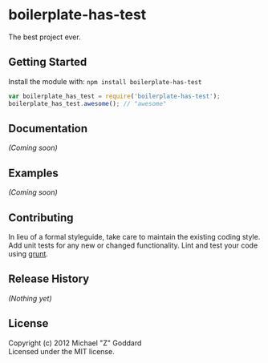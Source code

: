 # boilerplate-has-test

The best project ever.

## Getting Started
Install the module with: `npm install boilerplate-has-test`

```javascript
var boilerplate_has_test = require('boilerplate-has-test');
boilerplate_has_test.awesome(); // "awesome"
```

## Documentation
_(Coming soon)_

## Examples
_(Coming soon)_

## Contributing
In lieu of a formal styleguide, take care to maintain the existing coding style. Add unit tests for any new or changed functionality. Lint and test your code using [grunt](https://github.com/cowboy/grunt).

## Release History
_(Nothing yet)_

## License
Copyright (c) 2012 Michael "Z" Goddard  
Licensed under the MIT license.
